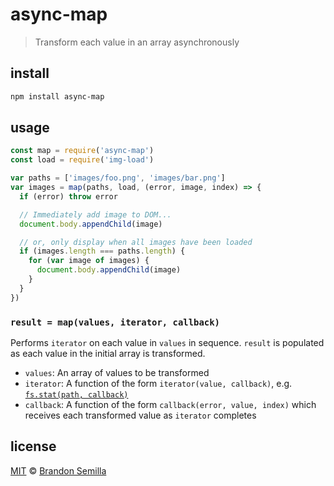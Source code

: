 # async-map
> Transform each value in an array asynchronously

## install
```sh
npm install async-map
```

## usage
```js
const map = require('async-map')
const load = require('img-load')

var paths = ['images/foo.png', 'images/bar.png']
var images = map(paths, load, (error, image, index) => {
  if (error) throw error

  // Immediately add image to DOM...
  document.body.appendChild(image)

  // or, only display when all images have been loaded
  if (images.length === paths.length) {
    for (var image of images) {
      document.body.appendChild(image)
    }
  }
})
```

### `result = map(values, iterator, callback)`
Performs `iterator` on each value in `values` in sequence. `result` is populated as each value in the initial array is transformed.
- `values`: An array of values to be transformed
- `iterator`: A function of the form `iterator(value, callback)`, e.g. [`fs.stat(path, callback)`](https://nodejs.org/api/fs.html#fs_fs_stat_path_callback)
- `callback`: A function of the form `callback(error, value, index)` which receives each transformed value as `iterator` completes

## license
[MIT](https://opensource.org/licenses/MIT) © [Brandon Semilla](https://git.io/semibran)

